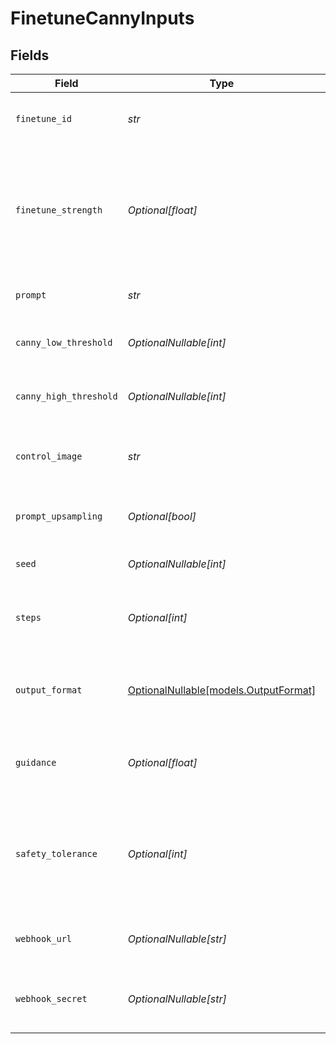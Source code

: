 # FinetuneCannyInputs


## Fields

| Field                                                                                                        | Type                                                                                                         | Required                                                                                                     | Description                                                                                                  | Example                                                                                                      |
| ------------------------------------------------------------------------------------------------------------ | ------------------------------------------------------------------------------------------------------------ | ------------------------------------------------------------------------------------------------------------ | ------------------------------------------------------------------------------------------------------------ | ------------------------------------------------------------------------------------------------------------ |
| `finetune_id`                                                                                                | *str*                                                                                                        | :heavy_check_mark:                                                                                           | ID of the fine-tuned model you want to use.                                                                  | my-finetune                                                                                                  |
| `finetune_strength`                                                                                          | *Optional[float]*                                                                                            | :heavy_minus_sign:                                                                                           | Strength of the fine-tuned model. 0.0 means no influence, 1.0 means full influence. Allowed values up to 2.0 |                                                                                                              |
| `prompt`                                                                                                     | *str*                                                                                                        | :heavy_check_mark:                                                                                           | Text prompt for image generation                                                                             | ein fantastisches bild                                                                                       |
| `canny_low_threshold`                                                                                        | *OptionalNullable[int]*                                                                                      | :heavy_minus_sign:                                                                                           | Low threshold for Canny edge detection                                                                       |                                                                                                              |
| `canny_high_threshold`                                                                                       | *OptionalNullable[int]*                                                                                      | :heavy_minus_sign:                                                                                           | High threshold for Canny edge detection                                                                      |                                                                                                              |
| `control_image`                                                                                              | *str*                                                                                                        | :heavy_check_mark:                                                                                           | Base64 encoded image to use as control input                                                                 |                                                                                                              |
| `prompt_upsampling`                                                                                          | *Optional[bool]*                                                                                             | :heavy_minus_sign:                                                                                           | Whether to perform upsampling on the prompt                                                                  |                                                                                                              |
| `seed`                                                                                                       | *OptionalNullable[int]*                                                                                      | :heavy_minus_sign:                                                                                           | Optional seed for reproducibility                                                                            | 42                                                                                                           |
| `steps`                                                                                                      | *Optional[int]*                                                                                              | :heavy_minus_sign:                                                                                           | Number of steps for the image generation process                                                             |                                                                                                              |
| `output_format`                                                                                              | [OptionalNullable[models.OutputFormat]](../models/outputformat.md)                                           | :heavy_minus_sign:                                                                                           | Output format for the generated image. Can be 'jpeg' or 'png'.                                               |                                                                                                              |
| `guidance`                                                                                                   | *Optional[float]*                                                                                            | :heavy_minus_sign:                                                                                           | Guidance strength for the image generation process                                                           |                                                                                                              |
| `safety_tolerance`                                                                                           | *Optional[int]*                                                                                              | :heavy_minus_sign:                                                                                           | Tolerance level for input and output moderation. Between 0 and 6, 0 being most strict, 6 being least strict. |                                                                                                              |
| `webhook_url`                                                                                                | *OptionalNullable[str]*                                                                                      | :heavy_minus_sign:                                                                                           | URL to receive webhook notifications                                                                         |                                                                                                              |
| `webhook_secret`                                                                                             | *OptionalNullable[str]*                                                                                      | :heavy_minus_sign:                                                                                           | Optional secret for webhook signature verification                                                           |                                                                                                              |